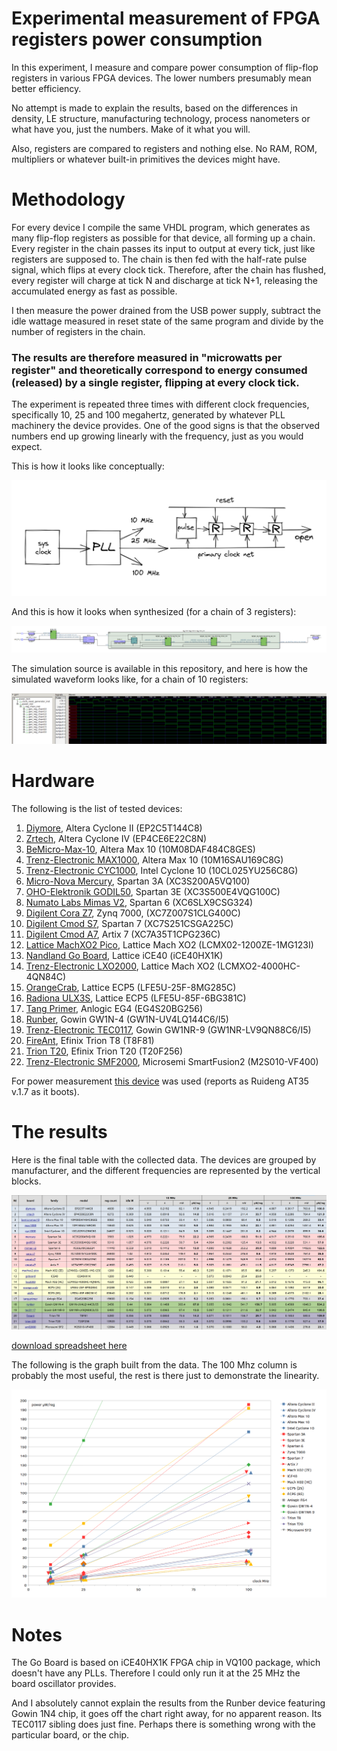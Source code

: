 # Experimental measurement of FPGA registers power consumption

In this experiment, I measure and compare power consumption of flip-flop registers in various FPGA devices. The lower numbers presumably mean better efficiency.

No attempt is made to explain the results, based on the differences in density, LE structure, manufacturing technology, process nanometers or what have you, just the numbers. Make of it what you will.

Also, registers are compared to registers and nothing else. No RAM, ROM, multipliers or whatever built-in primitives the devices might have.

# Methodology

For every device I compile the same VHDL program, which generates as many flip-flop registers as possible for that device, all forming up a chain. Every register in the chain passes its input to output at every tick, just like registers are supposed to. The chain is then fed with the half-rate pulse signal, which flips at every clock tick. Therefore, after the chain has flushed, every register will charge at tick N and discharge at tick N+1, releasing the accumulated energy as fast as possible.

I then measure the power drained from the USB power supply, subtract the idle wattage measured in reset state of the same program and divide by the number of registers in the chain. 

### The results are therefore measured in "microwatts per register" and theoretically correspond to energy consumed (released) by a single register, flipping at every clock tick.

The experiment is repeated three times with different clock frequencies, specifically 10, 25 and 100 megahertz, generated by whatever PLL machinery the device provides. One of the good signs is that the observed numbers end up growing linearly with the frequency, just as you would expect.

This is how it looks like conceptually:

![Sketch](/images/power_draft.png)

And this is how it looks when synthesized (for a chain of 3 registers):

![Scheme](/images/power_tech.png)

The simulation source is available in this repository, and here is how the simulated waveform looks like, for a chain of 10 registers:

![Waveform](/images/power_waveform.png)

# Hardware

The following is the list of tested devices:

1. [Diymore](https://www.diymore.cc/products/eprom-5v-altera-fpga-cycloneii-ep2c5t144-minimum-system-development-board-usb-blaster-mini-usb-cable-10pin-jtag-connection-cable), Altera Cyclone II (EP2C5T144C8)
2. [Zrtech](https://www.youtube.com/watch?v=X9qC44bT3r4), Altera Cyclone IV (EP4CE6E22C8N)
3. [BeMicro-Max-10](https://community.intel.com/t5/FPGA-Wiki/BeMicro-Max-10/ta-p/735231), Altera Max 10 (10M08DAF484C8GES)
4. [Trenz-Electronic MAX1000](https://shop.trenz-electronic.de/en/TEI0001-03-16-C8A-MAX1000-IoT-Maker-Board-16-kLE-32-MByte-SDRAM), Altera Max 10 (10M16SAU169C8G)
5. [Trenz-Electronic CYC1000](https://shop.trenz-electronic.de/en/Products/Trenz-Electronic/CYC1000-Intel-Cyclone-10/), Intel Cyclone 10 (10CL025YU256C8G)
6. [Micro-Nova Mercury](https://www.micro-nova.com/mercury), Spartan 3A (XC3S200A5VQ100)
7. [OHO-Elektronik GODIL50](http://www.oho-elektronik.de/pics/UM_GODIL.pdf), Spartan 3E (XC3S500E4VQG100C)
8. [Numato Labs Mimas V2](https://numato.com/product/mimas-v2-spartan-6-fpga-development-board-with-ddr-sdram/), Spartan 6 (XC6SLX9CSG324)
9. [Digilent Cora Z7](https://digilent.com/reference/programmable-logic/cora-z7/start), Zynq 7000, (XC7Z007S1CLG400C)
10. [Digilent Cmod S7](https://digilent.com/reference/programmable-logic/cmod-s7/start), Spartan 7 (XC7S251CSGA225C)
11. [Digilent Cmod A7](https://digilent.com/reference/programmable-logic/cmod-a7/start), Artix 7 (XC7A35T1CPG236C)
12. [Lattice MachXO2 Pico](https://www.latticesemi.com/alpha-mxo2-pico-kit), Lattice Mach XO2 (LCMX02-1200ZE-1MG123I)
13. [Nandland Go Board](https://www.nandland.com/blog/go-board-introduction.html), Lattice iCE40 (iCE40HX1K)
14. [Trenz-Electronic LXO2000](https://shop.trenz-electronic.de/en/TEL0001-02-LXO2000-with-Lattice-XO2-4000-On-Board-USB/JTAG-2.5-x-6.15-cm), Lattice Mach XO2 (LCMXO2-4000HC-4QN84C)
15. [OrangeCrab](https://1bitsquared.com/products/orangecrab), Lattice ECP5 (LFE5U-25F-8MG285C)
16. [Radiona ULX3S](https://www.crowdsupply.com/radiona/ulx3s), Lattice ECP5 (LFE5U-85F-6BG381C)
17. [Tang Primer](https://tang.sipeed.com/en/), Anlogic EG4 (EG4S20BG256)
18. [Runber](https://www.seeedstudio.com/Gowin-RUNBER-Development-Board-p-4779.html), Gowin GW1N-4 (GW1N-UV4LQ144C6/I5)
19. [Trenz-Electronic TEC0117](https://shop.trenz-electronic.de/en/TEC0117-01-FPGA-Module-with-GOWIN-LittleBee-and-8-MByte-internal-SDRAM), Gowin GW1NR-9 (GW1NR-LV9QN88C6/I5)
20. [FireAnt](https://www.crowdsupply.com/jungle-elec/fireant), Efinix Trion T8 (T8F81)
21. [Trion T20](https://www.efinixinc.com/products-devkits-triont20.html), Efinix Trion T20 (T20F256)
22. [Trenz-Electronic SMF2000](https://shop.trenz-electronic.de/en/TEM0001-01A-010C-SMF2000-FPGA-Module-with-Microsemi-SmartFusion2-8-MByte-SDRAM), Microsemi SmartFusion2 (M2S010-VF400)

For power measurement [this device](https://www.amazon.de/-/en/gp/product/B07W6MWNMV/) was used (reports as Ruideng AT35 v.1.7 as it boots).

# The results

Here is the final table with the collected data. The devices are grouped by manufacturer, and the different frequencies are represented by the vertical blocks.

![Scheme](/images/power_table.png)

[download spreadsheet here](https://github.com/targeted/fpga-reg-power/blob/main/docs/power_data.ods?raw=true)

The following is the graph built from the data. The 100 Mhz column is probably the most useful, the rest is there just to demonstrate the linearity.

![Scheme](/images/power_graph.png)

# Notes

The Go Board is based on iCE40HX1K FPGA chip in VQ100 package, which doesn't have any PLLs. Therefore I could only run it at the 25 MHz the board oscillator provides.

And I absolutely cannot explain the results from the Runber device featuring Gowin 1N4 chip, it goes off the chart right away, for no apparent reason. Its TEC0117 sibling does just fine. Perhaps there is something wrong with the particular board, or the chip.

